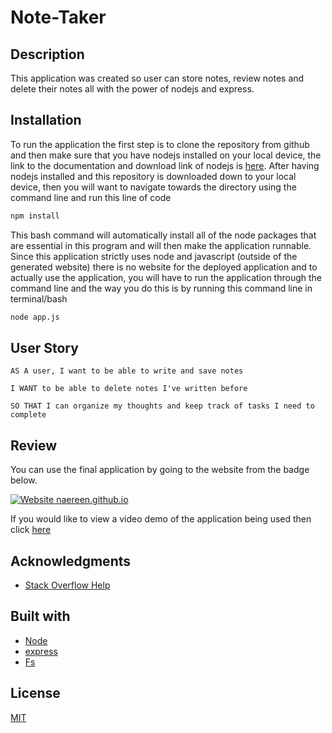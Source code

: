 # Note-Taker

## Description

This application was created so user can store notes, review notes and delete their notes all with the power of nodejs and express.


## Installation
To run the application the first step is to clone the repository from github and then make sure that you have nodejs installed on your local device, the link to the documentation and download link of nodejs is [here](https://nodejs.org/en/download/). After having nodejs installed and this repository is downloaded down to your local device, then you will want to navigate towards the directory using the command line and run this line of code 
```bash
npm install 
```
This bash command will automatically install all of the node packages that are essential in this program and will then make the application runnable. Since this application strictly uses node and javascript (outside of the generated website) there is no website for the deployed application and to actually use the application, you will have to run the application through the command line and the way you do this is by running this command line in terminal/bash 
```bash
node app.js
```

## User Story
```
AS A user, I want to be able to write and save notes

I WANT to be able to delete notes I've written before

SO THAT I can organize my thoughts and keep track of tasks I need to complete
```

## Review
You can use the final application by going to the website from the badge below.

[![Website naereen.github.io](https://img.shields.io/website-up-down-green-red/https/naereen.github.io.svg)](https://polar-tundra-02660.herokuapp.com/)

If you would like to view a video demo of the application being used then click [here](https://drive.google.com/file/d/1oAfgQgu3gVI8mtzGz7pasAu2q8qCihu7/view?usp=sharing)

## Acknowledgments
* [Stack Overflow Help](https://stackoverflow.com/questions/26269211/why-is-fs-readfile-returning-a-buffer)


## Built with 
* [Node](https://nodejs.org/en/download/)
* [express](https://www.npmjs.com/package/express)
* [Fs](https://www.npmjs.com/package/fs)

## License
[MIT](https://choosealicense.com/licenses/mit/)